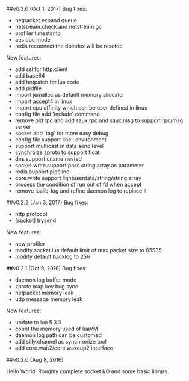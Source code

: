 ##v0.3.0 (Oct 1, 2017)
Bug fixes:

- netpacket expand queue
- netstream.check and netstream gc
- profiler timestamp
- aes cbc mode
- redis reconnect the dbindex will be reseted

New features:

- add ssl for http.client
- add base64
- add hotpatch for lua code
- add pidfile
- import jemalloc as default memory allocator
- import accept4 in linux
- import cpu affinity which can be user defined in linux
- config file add 'include' command
- remove old rpc and add saux.rpc and saux.msg to support rpc/msg server
- socket add 'tag' for more easy debug
- config file support shell environment
- support multicast in data send level
- synchroize zproto to support float
- dns support cname nested
- socket.write support pass string array as parameter
- redis support pipeline
- core.write support lightuserdata/string/string array
- process the condition of run out of fd when accept
- remove lualib-log and refine daemon log to replace it


##v0.2.2 (Jan 3, 2017)
Bug fixes:

- http protocol
- [socket] trysend

New features:

- new profiler
- modify socket.lua default limit of  max packet size to 65535
- modify default backlog to 256

##v0.2.1 (Oct 9, 2016)
Bug fixes:
- daemon log buffer mode
- zproto map key bug sync
- netpacket memory leak
- udp message memory leak

New features:
- update to lua 5.3.3
- count the memory used of luaVM
- daemon log path can be customed
- add silly.channel as synchronize tool
- add core.wait2/core.wakeup2 interface


##v0.2.0 (Aug 8, 2016)

Hello World!
Roughly complete socket I/O and some basic library.

